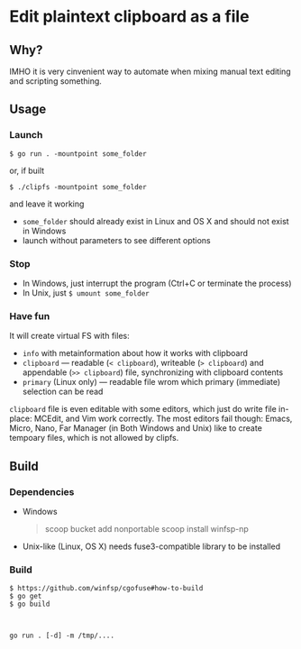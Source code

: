 # Edit plaintext clipboard as a file

## Why?

IMHO it is very cinvenient way to automate when mixing manual text editing and scripting something.

## Usage

### Launch

    $ go run . -mountpoint some_folder

or, if built

    $ ./clipfs -mountpoint some_folder

and leave it working

* `some_folder` should already exist in Linux and OS X and should not exist in Windows
* launch without parameters to see different options

### Stop

* In Windows, just interrupt the program (Ctrl+C or terminate the process)
* In Unix, just `$ umount some_folder`

### Have fun

It will create virtual FS with files:

* `info` with metainformation about how it works with clipboard
* `clipboard` — readable (`< clipboard`), writeable (`> clipboard`) and appendable (`>> clipboard`) file, synchronizing with clipboard contents
* `primary` (Linux only) — readable file wrom which primary (immediate) selection can be read

`clipboard` file is even editable with some editors, which just do write file in-place:  MCEdit, and Vim work correctly.
The most editors fail though: Emacs, Micro, Nano, Far Manager (in Both Windows and Unix) like to create tempoary files, which is not allowed by clipfs.

## Build

### Dependencies

* Windows

    > scoop bucket add nonportable
    > scoop install winfsp-np

* Unix-like (Linux, OS X) needs fuse3-compatible library to be installed

### Build

    $ https://github.com/winfsp/cgofuse#how-to-build
    $ go get
    $ go build



    go run . [-d] -m /tmp/....
